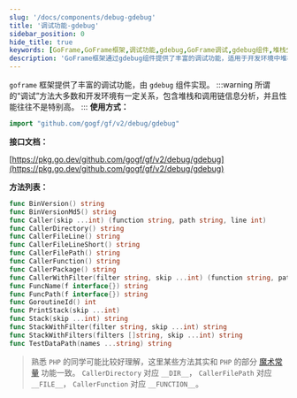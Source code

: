 ```yaml
---
slug: '/docs/components/debug-gdebug'
title: '调试功能-gdebug'
sidebar_position: 0
hide_title: true
keywords: [GoFrame,GoFrame框架,调试功能,gdebug,GoFrame调试,gdebug组件,堆栈分析,调用链信息,性能优化,接口文档]
description: 'GoFrame框架通过gdebug组件提供了丰富的调试功能，适用于开发环境中堆栈和调用链的分析。虽然调试方法与性能效率相关性不强，但可以帮助开发者更好地了解代码执行路径和调用信息。'
---
```


`goframe` 框架提供了丰富的调试功能，由 `gdebug` 组件实现。
:::warning
所谓的“调试”方法大多数和开发环境有一定关系，包含堆栈和调用链信息分析，并且性能往往不是特别高。
:::
**使用方式：**

```go
import "github.com/gogf/gf/v2/debug/gdebug"
```

**接口文档：**

[https://pkg.go.dev/github.com/gogf/gf/v2/debug/gdebug](https://pkg.go.dev/github.com/gogf/gf/v2/debug/gdebug)

**方法列表：**

```go
func BinVersion() string
func BinVersionMd5() string
func Caller(skip ...int) (function string, path string, line int)
func CallerDirectory() string
func CallerFileLine() string
func CallerFileLineShort() string
func CallerFilePath() string
func CallerFunction() string
func CallerPackage() string
func CallerWithFilter(filter string, skip ...int) (function string, path string, line int)
func FuncName(f interface{}) string
func FuncPath(f interface{}) string
func GoroutineId() int
func PrintStack(skip ...int)
func Stack(skip ...int) string
func StackWithFilter(filter string, skip ...int) string
func StackWithFilters(filters []string, skip ...int) string
func TestDataPath(names ...string) string
```

> 熟悉 `PHP` 的同学可能比较好理解，这里某些方法其实和 `PHP` 的部分 [魔术常量](https://www.php.net/manual/en/language.constants.predefined.php) 功能一致。 `CallerDirectory` 对应 `__DIR__`， `CallerFilePath` 对应 `__FILE__`， `CallerFunction` 对应 `__FUNCTION__`。